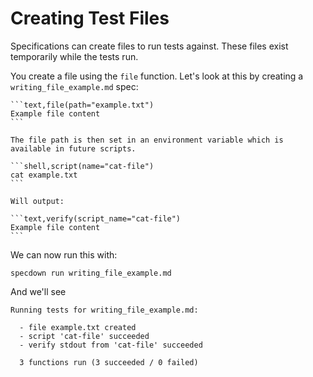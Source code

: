 # Creating Test Files

Specifications can create files to run tests against.
These files exist temporarily while the tests run.

You create a file using the `file` function.
Let's look at this by creating a `writing_file_example.md` spec:

~~~markdown,file(path="writing_file_example.md")
```text,file(path="example.txt")
Example file content
```

The file path is then set in an environment variable which is available in future scripts.

```shell,script(name="cat-file")
cat example.txt
```

Will output:

```text,verify(script_name="cat-file")
Example file content
```
~~~

We can now run this with:

```shell,script(name="writing_file_example")
specdown run writing_file_example.md
```

And we'll see

```text,verify(script_name="writing_file_example")
Running tests for writing_file_example.md:

  - file example.txt created
  - script 'cat-file' succeeded
  - verify stdout from 'cat-file' succeeded

  3 functions run (3 succeeded / 0 failed)

```
